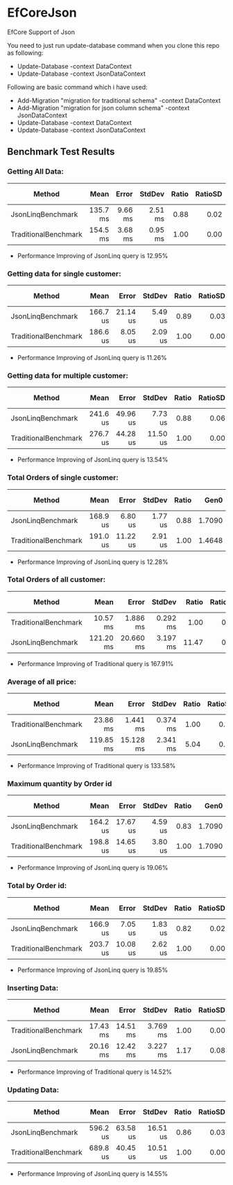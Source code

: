 # EfCoreJson
EfCore Support of Json

You need to just run update-database command when you clone this repo as following:
- Update-Database -context DataContext
- Update-Database -context JsonDataContext

Following are basic command which i have used:
- Add-Migration "migration for traditional schema" -context DataContext
- Add-Migration "migration for json column schema" -context JsonDataContext
- Update-Database -context DataContext
- Update-Database -context JsonDataContext

## Benchmark Test Results
### Getting All Data:
|               Method |     Mean |   Error |  StdDev | Ratio | RatioSD |       Gen0 |     Gen1 | Allocated | Alloc Ratio |
|--------------------- |---------:|--------:|--------:|------:|--------:|-----------:|---------:|----------:|------------:|
|    JsonLinqBenchmark | 135.7 ms | 9.66 ms | 2.51 ms |  0.88 |    0.02 | 10000.0000 | 750.0000 |  91.67 MB |        1.59 |
| TraditionalBenchmark | 154.5 ms | 3.68 ms | 0.95 ms |  1.00 |    0.00 |  6250.0000 | 500.0000 |  57.67 MB |        1.00 |
- Performance Improving of JsonLinq query is 12.95%

### Getting data for single customer:
|               Method |     Mean |    Error |  StdDev | Ratio | RatioSD |   Gen0 | Allocated | Alloc Ratio |
|--------------------- |---------:|---------:|--------:|------:|--------:|-------:|----------:|------------:|
|    JsonLinqBenchmark | 166.7 us | 21.14 us | 5.49 us |  0.89 |    0.03 | 2.1973 |  20.22 KB |        0.96 |
| TraditionalBenchmark | 186.6 us |  8.05 us | 2.09 us |  1.00 |    0.00 | 1.9531 |  20.98 KB |        1.00 |
- Performance Improving of JsonLinq query is 11.26%

### Getting data for multiple customer:
|               Method |     Mean |    Error |   StdDev | Ratio | RatioSD |   Gen0 | Allocated | Alloc Ratio |
|--------------------- |---------:|---------:|---------:|------:|--------:|-------:|----------:|------------:|
|    JsonLinqBenchmark | 241.6 us | 49.96 us |  7.73 us |  0.88 |    0.06 | 4.3945 |  41.73 KB |        1.11 |
| TraditionalBenchmark | 276.7 us | 44.28 us | 11.50 us |  1.00 |    0.00 | 3.9063 |  37.46 KB |        1.00 |
- Performance Improving of JsonLinq query is 13.54%

### Total Orders of single customer:
|               Method |     Mean |    Error |  StdDev | Ratio |   Gen0 | Allocated | Alloc Ratio |
|--------------------- |---------:|---------:|--------:|------:|-------:|----------:|------------:|
|    JsonLinqBenchmark | 168.9 us |  6.80 us | 1.77 us |  0.88 | 1.7090 |  16.69 KB |        1.07 |
| TraditionalBenchmark | 191.0 us | 11.22 us | 2.91 us |  1.00 | 1.4648 |   15.6 KB |        1.00 |
- Performance Improving of JsonLinq query is 12.28%

### Total Orders of all customer:
|               Method |      Mean |     Error |   StdDev | Ratio | RatioSD |      Gen0 |      Gen1 |    Gen2 | Allocated | Alloc Ratio |
|--------------------- |----------:|----------:|---------:|------:|--------:|----------:|----------:|--------:|----------:|------------:|
| TraditionalBenchmark |  10.57 ms |  1.886 ms | 0.292 ms |  1.00 |    0.00 |  312.5000 |  109.3750 | 46.8750 |   2.72 MB |        1.00 |
|    JsonLinqBenchmark | 121.20 ms | 20.660 ms | 3.197 ms | 11.47 |    0.31 | 8000.0000 | 2000.0000 |       - |  72.36 MB |       26.59 |
- Performance Improving of Traditional query is 167.91%

### Average of all price:
|               Method |      Mean |     Error |   StdDev | Ratio | RatioSD |      Gen0 |   Allocated | Alloc Ratio |
|--------------------- |----------:|----------:|---------:|------:|--------:|----------:|------------:|------------:|
| TraditionalBenchmark |  23.86 ms |  1.441 ms | 0.374 ms |  1.00 |    0.00 |         - |     12.7 KB |        1.00 |
|    JsonLinqBenchmark | 119.85 ms | 15.128 ms | 2.341 ms |  5.04 |    0.15 | 8000.0000 | 74077.63 KB |    5,834.14 |
- Performance Improving of Traditional query is 133.58%

### Maximum quantity by Order id
|               Method |     Mean |    Error |  StdDev | Ratio |   Gen0 | Allocated | Alloc Ratio |
|--------------------- |---------:|---------:|--------:|------:|-------:|----------:|------------:|
|    JsonLinqBenchmark | 164.2 us | 17.67 us | 4.59 us |  0.83 | 1.7090 |   16.8 KB |        1.03 |
| TraditionalBenchmark | 198.8 us | 14.65 us | 3.80 us |  1.00 | 1.7090 |  16.34 KB |        1.00 |
- Performance Improving of JsonLinq query is 19.06%

### Total by Order id:
|               Method |     Mean |    Error |  StdDev | Ratio | RatioSD |   Gen0 | Allocated | Alloc Ratio |
|--------------------- |---------:|---------:|--------:|------:|--------:|-------:|----------:|------------:|
|    JsonLinqBenchmark | 166.9 us |  7.05 us | 1.83 us |  0.82 |    0.02 | 1.7090 |   16.8 KB |        1.05 |
| TraditionalBenchmark | 203.7 us | 10.08 us | 2.62 us |  1.00 |    0.00 | 1.7090 |  16.03 KB |        1.00 |
- Performance Improving of JsonLinq query is 19.85%

### Inserting Data:
|               Method |     Mean |    Error |   StdDev | Ratio | RatioSD |      Gen0 |     Gen1 | Allocated | Alloc Ratio |
|--------------------- |---------:|---------:|---------:|------:|--------:|----------:|---------:|----------:|------------:|
| TraditionalBenchmark | 17.43 ms | 14.51 ms | 3.769 ms |  1.00 |    0.00 | 1656.2500 | 203.1250 |  14.92 MB |        1.00 |
|    JsonLinqBenchmark | 20.16 ms | 12.42 ms | 3.227 ms |  1.17 |    0.08 | 2347.6563 |  97.6563 |  21.07 MB |        1.41 |
- Performance Improving of Traditional query is 14.52%

### Updating Data:
|               Method |     Mean |    Error |   StdDev | Ratio | RatioSD |   Gen0 | Allocated | Alloc Ratio |
|--------------------- |---------:|---------:|---------:|------:|--------:|-------:|----------:|------------:|
|    JsonLinqBenchmark | 596.2 us | 63.58 us | 16.51 us |  0.86 |    0.03 | 8.7891 |   81.6 KB |        0.95 |
| TraditionalBenchmark | 689.8 us | 40.45 us | 10.51 us |  1.00 |    0.00 | 8.7891 |  86.04 KB |        1.00 |
- Performance Improving of JsonLinq query is 14.55%
